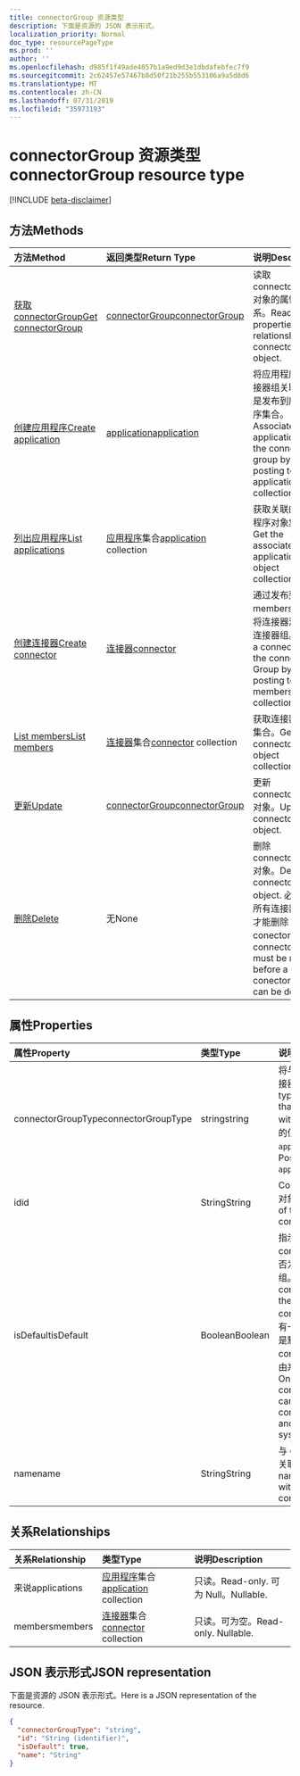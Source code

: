 ```yaml
---
title: connectorGroup 资源类型
description: 下面是资源的 JSON 表示形式。
localization_priority: Normal
doc_type: resourcePageType
ms.prod: ''
author: ''
ms.openlocfilehash: d985f1f49ade4057b1a9ed9d3e1dbdafebfec7f9
ms.sourcegitcommit: 2c62457e57467b8d50f21b255b553106a9a5d8d6
ms.translationtype: MT
ms.contentlocale: zh-CN
ms.lasthandoff: 07/31/2019
ms.locfileid: "35973193"
---
```

# <a name="connectorgroup-resource-type"></a><span data-ttu-id="1b37d-103">connectorGroup 资源类型</span><span class="sxs-lookup"><span data-stu-id="1b37d-103">connectorGroup resource type</span></span>

[!INCLUDE [beta-disclaimer](../../includes/beta-disclaimer.md)]

## <a name="methods"></a><span data-ttu-id="1b37d-104">方法</span><span class="sxs-lookup"><span data-stu-id="1b37d-104">Methods</span></span>

| <span data-ttu-id="1b37d-105">方法</span><span class="sxs-lookup"><span data-stu-id="1b37d-105">Method</span></span>           | <span data-ttu-id="1b37d-106">返回类型</span><span class="sxs-lookup"><span data-stu-id="1b37d-106">Return Type</span></span>    |<span data-ttu-id="1b37d-107">说明</span><span class="sxs-lookup"><span data-stu-id="1b37d-107">Description</span></span>|
|:---------------|:--------|:----------|
|[<span data-ttu-id="1b37d-108">获取 connectorGroup</span><span class="sxs-lookup"><span data-stu-id="1b37d-108">Get connectorGroup</span></span>](../api/connectorgroup-get.md) | [<span data-ttu-id="1b37d-109">connectorGroup</span><span class="sxs-lookup"><span data-stu-id="1b37d-109">connectorGroup</span></span>](connectorgroup.md) |<span data-ttu-id="1b37d-110">读取 connectorGroup 对象的属性和关系。</span><span class="sxs-lookup"><span data-stu-id="1b37d-110">Read properties and relationships of connectorGroup object.</span></span>|
|[<span data-ttu-id="1b37d-111">创建应用程序</span><span class="sxs-lookup"><span data-stu-id="1b37d-111">Create application</span></span>](../api/connectorgroup-post-applications.md) |[<span data-ttu-id="1b37d-112">application</span><span class="sxs-lookup"><span data-stu-id="1b37d-112">application</span></span>](application.md)| <span data-ttu-id="1b37d-113">将应用程序与连接器组关联, 方法是发布到应用程序集合。</span><span class="sxs-lookup"><span data-stu-id="1b37d-113">Associate an application with the connector group by posting to the applications collection.</span></span>|
|[<span data-ttu-id="1b37d-114">列出应用程序</span><span class="sxs-lookup"><span data-stu-id="1b37d-114">List applications</span></span>](../api/connectorgroup-list-applications.md) |<span data-ttu-id="1b37d-115">[应用程序](application.md)集合</span><span class="sxs-lookup"><span data-stu-id="1b37d-115">[application](application.md) collection</span></span>| <span data-ttu-id="1b37d-116">获取关联的应用程序对象集合。</span><span class="sxs-lookup"><span data-stu-id="1b37d-116">Get the associated application object collection.</span></span>|
|[<span data-ttu-id="1b37d-117">创建连接器</span><span class="sxs-lookup"><span data-stu-id="1b37d-117">Create connector</span></span>](../api/connectorgroup-post-members.md) |[<span data-ttu-id="1b37d-118">连接器</span><span class="sxs-lookup"><span data-stu-id="1b37d-118">connector</span></span>](connector.md)| <span data-ttu-id="1b37d-119">通过发布到 members 集合, 将连接器添加到连接器组。</span><span class="sxs-lookup"><span data-stu-id="1b37d-119">Add a connector to the connector Group by posting to the members collection.</span></span>|
|[<span data-ttu-id="1b37d-120">List members</span><span class="sxs-lookup"><span data-stu-id="1b37d-120">List members</span></span>](../api/connectorgroup-list-members.md) |<span data-ttu-id="1b37d-121">[连接器](connector.md)集合</span><span class="sxs-lookup"><span data-stu-id="1b37d-121">[connector](connector.md) collection</span></span>| <span data-ttu-id="1b37d-122">获取连接器对象集合。</span><span class="sxs-lookup"><span data-stu-id="1b37d-122">Get a connector object collection.</span></span>|
|[<span data-ttu-id="1b37d-123">更新</span><span class="sxs-lookup"><span data-stu-id="1b37d-123">Update</span></span>](../api/connectorgroup-update.md) | [<span data-ttu-id="1b37d-124">connectorGroup</span><span class="sxs-lookup"><span data-stu-id="1b37d-124">connectorGroup</span></span>](connectorgroup.md)    |<span data-ttu-id="1b37d-125">更新 connectorGroup 对象。</span><span class="sxs-lookup"><span data-stu-id="1b37d-125">Update connectorGroup object.</span></span> |
|[<span data-ttu-id="1b37d-126">删除</span><span class="sxs-lookup"><span data-stu-id="1b37d-126">Delete</span></span>](../api/connectorgroup-delete.md) | <span data-ttu-id="1b37d-127">无</span><span class="sxs-lookup"><span data-stu-id="1b37d-127">None</span></span> |<span data-ttu-id="1b37d-128">删除 connectorGroup 对象。</span><span class="sxs-lookup"><span data-stu-id="1b37d-128">Delete connectorGroup object.</span></span> <span data-ttu-id="1b37d-129">必须删除所有连接器, 然后才能删除 conector 组。</span><span class="sxs-lookup"><span data-stu-id="1b37d-129">All connectors must be remove before a conector group can be deleted.</span></span> |

## <a name="properties"></a><span data-ttu-id="1b37d-130">属性</span><span class="sxs-lookup"><span data-stu-id="1b37d-130">Properties</span></span>
| <span data-ttu-id="1b37d-131">属性</span><span class="sxs-lookup"><span data-stu-id="1b37d-131">Property</span></span>     | <span data-ttu-id="1b37d-132">类型</span><span class="sxs-lookup"><span data-stu-id="1b37d-132">Type</span></span>   |<span data-ttu-id="1b37d-133">说明</span><span class="sxs-lookup"><span data-stu-id="1b37d-133">Description</span></span>|
|:---------------|:--------|:----------|
|<span data-ttu-id="1b37d-134">connectorGroupType</span><span class="sxs-lookup"><span data-stu-id="1b37d-134">connectorGroupType</span></span>|<span data-ttu-id="1b37d-135">string</span><span class="sxs-lookup"><span data-stu-id="1b37d-135">string</span></span>| <span data-ttu-id="1b37d-136">将与组一起使用的连接器的类型。</span><span class="sxs-lookup"><span data-stu-id="1b37d-136">The type of connectors that will be used with the group.</span></span> <span data-ttu-id="1b37d-137">可能的值是`applicationProxy`:。</span><span class="sxs-lookup"><span data-stu-id="1b37d-137">Possible values are: `applicationProxy`.</span></span>|
|<span data-ttu-id="1b37d-138">id</span><span class="sxs-lookup"><span data-stu-id="1b37d-138">id</span></span>|<span data-ttu-id="1b37d-139">String</span><span class="sxs-lookup"><span data-stu-id="1b37d-139">String</span></span>| <span data-ttu-id="1b37d-140">ConnectorGroup 的对象 id</span><span class="sxs-lookup"><span data-stu-id="1b37d-140">The object id of the connectorGroup</span></span>|
|<span data-ttu-id="1b37d-141">isDefault</span><span class="sxs-lookup"><span data-stu-id="1b37d-141">isDefault</span></span>|<span data-ttu-id="1b37d-142">Boolean</span><span class="sxs-lookup"><span data-stu-id="1b37d-142">Boolean</span></span>| <span data-ttu-id="1b37d-143">指示 connectorGroup 是否为默认的连接器组。</span><span class="sxs-lookup"><span data-stu-id="1b37d-143">Indicates if the connectorGroup is the default connector group.</span></span> <span data-ttu-id="1b37d-144">只有一个连接器组可以是默认的 connectorGroup, 并由系统进行设置。</span><span class="sxs-lookup"><span data-stu-id="1b37d-144">Only a single connector Group can be the default connectorGroup and is set by the system.</span></span>|
|<span data-ttu-id="1b37d-145">name</span><span class="sxs-lookup"><span data-stu-id="1b37d-145">name</span></span>|<span data-ttu-id="1b37d-146">String</span><span class="sxs-lookup"><span data-stu-id="1b37d-146">String</span></span>| <span data-ttu-id="1b37d-147">与 connectorGroup 关联的名称。</span><span class="sxs-lookup"><span data-stu-id="1b37d-147">The name associated with the connectorGroup.</span></span>|

## <a name="relationships"></a><span data-ttu-id="1b37d-148">关系</span><span class="sxs-lookup"><span data-stu-id="1b37d-148">Relationships</span></span>
| <span data-ttu-id="1b37d-149">关系</span><span class="sxs-lookup"><span data-stu-id="1b37d-149">Relationship</span></span> | <span data-ttu-id="1b37d-150">类型</span><span class="sxs-lookup"><span data-stu-id="1b37d-150">Type</span></span>   |<span data-ttu-id="1b37d-151">说明</span><span class="sxs-lookup"><span data-stu-id="1b37d-151">Description</span></span>|
|:---------------|:--------|:----------|
|<span data-ttu-id="1b37d-152">来说</span><span class="sxs-lookup"><span data-stu-id="1b37d-152">applications</span></span>|<span data-ttu-id="1b37d-153">[应用程序](application.md)集合</span><span class="sxs-lookup"><span data-stu-id="1b37d-153">[application](application.md) collection</span></span>| <span data-ttu-id="1b37d-154">只读。</span><span class="sxs-lookup"><span data-stu-id="1b37d-154">Read-only.</span></span> <span data-ttu-id="1b37d-155">可为 Null。</span><span class="sxs-lookup"><span data-stu-id="1b37d-155">Nullable.</span></span>|
|<span data-ttu-id="1b37d-156">members</span><span class="sxs-lookup"><span data-stu-id="1b37d-156">members</span></span>|<span data-ttu-id="1b37d-157">[连接器](connector.md)集合</span><span class="sxs-lookup"><span data-stu-id="1b37d-157">[connector](connector.md) collection</span></span>| <span data-ttu-id="1b37d-p105">只读。可为空。</span><span class="sxs-lookup"><span data-stu-id="1b37d-p105">Read-only. Nullable.</span></span>|

## <a name="json-representation"></a><span data-ttu-id="1b37d-160">JSON 表示形式</span><span class="sxs-lookup"><span data-stu-id="1b37d-160">JSON representation</span></span>

<span data-ttu-id="1b37d-161">下面是资源的 JSON 表示形式。</span><span class="sxs-lookup"><span data-stu-id="1b37d-161">Here is a JSON representation of the resource.</span></span>

<!-- {
  "blockType": "resource",
  "keyProperty":"id",
  "optionalProperties": [

  ],
  "@odata.type": "microsoft.graph.connectorGroup"
}-->

```json
{
  "connectorGroupType": "string",
  "id": "String (identifier)",
  "isDefault": true,
  "name": "String"
}

```

<!-- uuid: 8fcb5dbc-d5aa-4681-8e31-b001d5168d79
2015-10-25 14:57:30 UTC -->
<!--
{
  "type": "#page.annotation",
  "description": "connectorGroup resource",
  "keywords": "",
  "section": "documentation",
  "tocPath": "",
  "suppressions": []
}
-->
